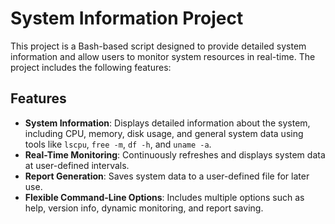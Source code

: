 # System Information Project

This project is a Bash-based script designed to provide detailed system information and allow users to monitor system resources in real-time. The project includes the following features:

## Features
- **System Information**: Displays detailed information about the system, including CPU, memory, disk usage, and general system data using tools like `lscpu`, `free -m`, `df -h`, and `uname -a`.
- **Real-Time Monitoring**: Continuously refreshes and displays system data at user-defined intervals.
- **Report Generation**: Saves system data to a user-defined file for later use.
- **Flexible Command-Line Options**: Includes multiple options such as help, version info, dynamic monitoring, and report saving.
